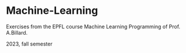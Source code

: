 # Machine-Learning
Exercises from the EPFL course Machine Learning Programming of Prof. A.Billard.

2023, fall semester
